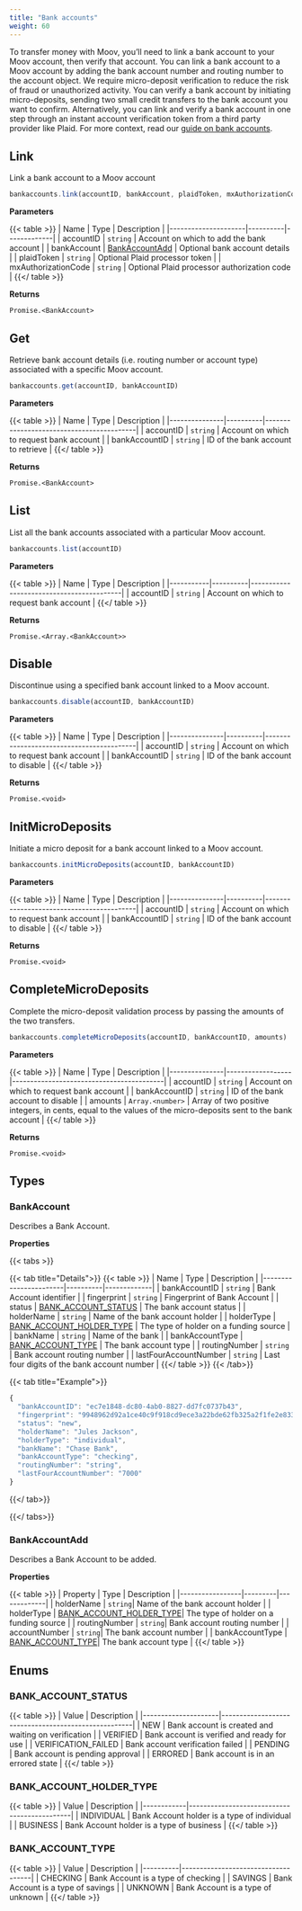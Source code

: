 ```yaml
---
title: "Bank accounts"
weight: 60
---
```


To transfer money with Moov, you’ll need to link a bank account to your Moov account, then verify that account. You can link a bank account to a Moov account by adding the bank account number and routing number to the account object. We require micro-deposit verification to reduce the risk of fraud or unauthorized activity. You can verify a bank account by initiating micro-deposits, sending two small credit transfers to the bank account you want to confirm. Alternatively, you can link and verify a bank account in one step through an instant account verification token from a third party provider like Plaid. For more context, read our [guide on bank accounts](/guides/sources/bank-accounts/).

## Link

Link a bank account to a Moov account

```javascript
bankaccounts.link(accountID, bankAccount, plaidToken, mxAuthorizationCode)
```

**Parameters**

{{< table >}}
| Name                | Type     | Description |
|---------------------|----------|-------------|
| accountID           | `string` | Account on which to add the bank account |
| bankAccount         | [BankAccountAdd](#bankaccountadd) | Optional bank account details |
| plaidToken          | `string` | Optional Plaid processor token |
| mxAuthorizationCode | `string` | Optional Plaid processor authorization code |
{{</ table >}}

**Returns**

`Promise.<BankAccount>`

## Get

Retrieve bank account details (i.e. routing number or account type) associated with a specific Moov account.

```javascript
bankaccounts.get(accountID, bankAccountID)
```

**Parameters**

{{< table >}}
| Name          | Type     | Description                              |
|---------------|----------|------------------------------------------|
| accountID     | `string` | Account on which to request bank account |
| bankAccountID | `string` | ID of the bank account to retrieve       |
{{</ table >}}

**Returns**

`Promise.<BankAccount>`

## List

List all the bank accounts associated with a particular Moov account.

```javascript
bankaccounts.list(accountID)
```

**Parameters**

{{< table >}}
| Name      | Type     | Description                              |
|-----------|----------|------------------------------------------|
| accountID | `string` | Account on which to request bank account |
{{</ table >}}

**Returns**

`Promise.<Array.<BankAccount>>`

## Disable

Discontinue using a specified bank account linked to a Moov account.

```javascript
bankaccounts.disable(accountID, bankAccountID)
```

**Parameters**

{{< table >}}
| Name          | Type     | Description                              |
|---------------|----------|------------------------------------------|
| accountID     | `string` | Account on which to request bank account |
| bankAccountID | `string` | ID of the bank account to disable        |
{{</ table >}}

**Returns**

`Promise.<void>`

## InitMicroDeposits

Initiate a micro deposit for a bank account linked to a Moov account.

```javascript
bankaccounts.initMicroDeposits(accountID, bankAccountID)
```

**Parameters**

{{< table >}}
| Name          | Type     | Description                              |
|---------------|----------|------------------------------------------|
| accountID     | `string` | Account on which to request bank account |
| bankAccountID | `string` | ID of the bank account to disable        |
{{</ table >}}

**Returns**

`Promise.<void>`

## CompleteMicroDeposits

Complete the micro-deposit validation process by passing the amounts of the two transfers.

```javascript
bankaccounts.completeMicroDeposits(accountID, bankAccountID, amounts)
```

**Parameters**

{{< table >}}
| Name          | Type             | Description                              |
|---------------|------------------|------------------------------------------|
| accountID     | `string`         | Account on which to request bank account |
| bankAccountID | `string`         | ID of the bank account to disable        |
| amounts       | `Array.<number>` | Array of two positive integers, in cents, equal to the values of the micro-deposits sent to the bank account |
{{</ table >}}

**Returns**

`Promise.<void>`

## Types
### BankAccount

Describes a Bank Account.

**Properties**

{{< tabs >}}

{{< tab title="Details">}}
{{< table >}}
| Name                  | Type     | Description |
|-----------------------|----------|-------------|
| bankAccountID         | `string` | Bank Account identifier |
| fingerprint           | `string` | Fingerprint of Bank Account |
| status                | [BANK_ACCOUNT_STATUS](#bank_account_status) | The bank account status |
| holderName            | `string` | Name of the bank account holder |
| holderType            | [BANK_ACCOUNT_HOLDER_TYPE](#bank_account_holder_type) | The type of holder on a funding source |
| bankName              | `string` | Name of the bank |
| bankAccountType       | [BANK_ACCOUNT_TYPE](#bank_account_type) | The bank account type |
| routingNumber         | `string` | Bank account routing number |
| lastFourAccountNumber | `string` | Last four digits of the bank account number |
{{</ table >}}
{{< /tab>}}

{{< tab title="Example">}}
```javascript
{
  "bankAccountID": "ec7e1848-dc80-4ab0-8827-dd7fc0737b43",
  "fingerprint": "9948962d92a1ce40c9f918cd9ece3a22bde62fb325a2f1fe2e833969de672ba3",
  "status": "new",
  "holderName": "Jules Jackson",
  "holderType": "individual",
  "bankName": "Chase Bank",
  "bankAccountType": "checking",
  "routingNumber": "string",
  "lastFourAccountNumber": "7000"
}
```
{{</ tab>}}

{{</ tabs>}}

### BankAccountAdd

Describes a Bank Account to be added.

**Properties**

{{< table >}}
| Property        | Type    | Description |
|-----------------|---------|-------------|
| holderName      | `string`| Name of the bank account holder |
| holderType      | [BANK_ACCOUNT_HOLDER_TYPE](#bank_account_holder_type)| The type of holder on a funding source |
| routingNumber   | `string`| Bank account routing number |
| accountNumber   | `string`| The bank account number |
| bankAccountType | [BANK_ACCOUNT_TYPE](#bank_account_type)| The bank account type |
{{</ table >}}

## Enums
### BANK_ACCOUNT_STATUS

{{< table >}}
| Value               | Description                                         |
|---------------------|-----------------------------------------------------|
| NEW                 | Bank account is created and waiting on verification |
| VERIFIED            | Bank account is verified and ready for use          |
| VERIFICATION_FAILED | Bank account verification failed                    |
| PENDING             | Bank account is pending approval                    |
| ERRORED             | Bank account is in an errored state                 |
{{</ table >}}

### BANK_ACCOUNT_HOLDER_TYPE

{{< table >}}
| Value      | Description                                 |
|------------|---------------------------------------------|
| INDIVIDUAL | Bank Account holder is a type of individual |
| BUSINESS   | Bank Account holder is a type of business   |
{{</ table >}}

### BANK_ACCOUNT_TYPE

{{< table >}}
| Value    | Description                        |
|----------|------------------------------------|
| CHECKING | Bank Account is a type of checking |
| SAVINGS  | Bank Account is a type of savings  |
| UNKNOWN  | Bank Account is a type of unknown  |
{{</ table >}}
